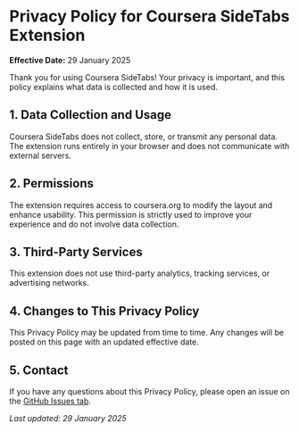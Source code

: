 # Privacy Policy for Coursera SideTabs Extension

**Effective Date:** 29 January 2025  

Thank you for using Coursera SideTabs! Your privacy is important, and this policy explains what data is collected and how it is used.

## 1. Data Collection and Usage
Coursera SideTabs does not collect, store, or transmit any personal data. The extension runs entirely in your browser and does not communicate with external servers.

## 2. Permissions
The extension requires access to coursera.org to modify the layout and enhance usability. This permission is strictly used to improve your experience and do not involve data collection.

## 3. Third-Party Services
This extension does not use third-party analytics, tracking services, or advertising networks.

## 4. Changes to This Privacy Policy
This Privacy Policy may be updated from time to time. Any changes will be posted on this page with an updated effective date.

## 5. Contact
If you have any questions about this Privacy Policy, please open an issue on the [GitHub Issues tab](https://github.com/katranci/coursera-sidetabs/issues).

_Last updated: 29 January 2025_
